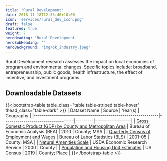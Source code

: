 ```yaml
---
title: "Rural Development"
date: 2018-11-18T12:33:46+10:00
icon: 'services/rural_dev_icon.png'
draft: false
featured: true
weight: 7
heroHeading: 'Rural Development'
heroSubHeading: ''
heroBackground: 'img/ok_industry.jpeg'
---
```


Rural Development research assesses the impact on local economies of program and environmental changes. Specific topics include: broadband, entrepreneurship, public goods, health infrastructure, the effect of incentive, and investment programs.

## Downloadable Datasets

{{< bootstrap-table table_class="table table-striped table-hover" thead_class="table-dark" >}}
| Dataset Name                                                 | Source                            | Year(s) | Geography        |
|--------------------------------------------------------------|-----------------------------------|---------|------------------|
| [Gross Domestic Product (GDP) by County and Metropolitan Area](https://apps.bea.gov/iTable/iTable.cfm?reqid=70&step=1&isuri=1) | Bureau of Economic Analysis (BEA) | 2010    | County; MSA      |
| [Quarterly Census of Employment and Wages](https://www.bls.gov/cew/downloadable-data-files.htm) | Bureau of Labor Statistics (BLS)  | 2001-05 | County; MSA      |
| [Natural Amenities Scale](https://www.ers.usda.gov/data-products/natural-amenities-scale/) | USDA Economic Research Service    | 2000    | County           |
| [Population and Housing Unit Estimates](https://www.census.gov/programs-surveys/popest.html) | US Census                         | 2019    | County; Place    |
{{< /bootstrap-table >}}
